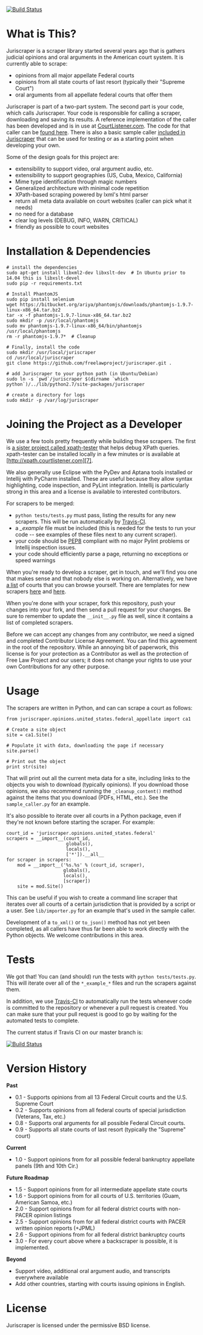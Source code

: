 [![Build Status](https://travis-ci.org/freelawproject/juriscraper.svg?branch=master)][12]

What is This?
=============
Juriscraper is a scraper library started several years ago that is gathers 
judicial opinions and oral arguments in the American court system. It is 
currently able to scrape:

  - opinions from all major appellate Federal courts
  - opinions from all state courts of last resort (typically their "Supreme 
    Court")
  - oral arguments from all appellate federal courts that offer them

Juriscraper is part of a two-part system. The second part is your code, which
calls Juriscraper. Your code is responsible for calling a scraper, downloading 
and saving its results. A reference implementation of the caller has been 
developed and is in use at [CourtListener.com][2]. The code for that caller 
can be [found here][1]. There is also a basic sample caller [included in 
Juriscraper][5] that can be used for testing or as a starting point when 
developing your own.

Some of the design goals for this project are:

 - extensibility to support video, oral argument audio, etc.
 - extensibility to support geographies (US, Cuba, Mexico, California)
 - Mime type identification through magic numbers
 - Generalized architecture with minimal code repetition
 - XPath-based scraping powered by lxml's html parser
 - return all meta data available on court websites (caller can pick what it needs)
 - no need for a database
 - clear log levels (DEBUG, INFO, WARN, CRITICAL)
 - friendly as possible to court websites


Installation & Dependencies
===========================
    # install the dependencies
    sudo apt-get install libxml2-dev libxslt-dev  # In Ubuntu prior to 14.04 this is libxslt-devel
    sudo pip -r requirements.txt
    
    # Install PhantomJS
    sudo pip install selenium
    wget https://bitbucket.org/ariya/phantomjs/downloads/phantomjs-1.9.7-linux-x86_64.tar.bz2
    tar -x -f phantomjs-1.9.7-linux-x86_64.tar.bz2
    sudo mkdir -p /usr/local/phantomjs
    sudo mv phantomjs-1.9.7-linux-x86_64/bin/phantomjs /usr/local/phantomjs
    rm -r phantomjs-1.9.7*  # Cleanup
    
    # Finally, install the code
    sudo mkdir /usr/local/juriscraper
    cd /usr/local/juriscraper
    git clone https://github.com/freelawproject/juriscraper.git .

    # add Juriscraper to your python path (in Ubuntu/Debian)
    sudo ln -s `pwd`/juriscraper $(dirname `which python`)/../lib/python2.7/site-packages/juriscraper

    # create a directory for logs
    sudo mkdir -p /var/log/juriscraper


Joining the Project as a Developer
==================================
We use a few tools pretty frequently while building these scrapers. The first is
[a sister project called xpath-tester][3] that helps debug XPath queries.
xpath-tester can be installed locally in a few minutes or is available at
[http://xpath.courtlistener.com][7].

We also generally use Eclipse with the PyDev and Aptana tools installed or 
Intellij with PyCharm installed. These are useful because they allow syntax 
highlighting, code inspection, and PyLint integration. Intellij is particularly
strong in this area and a license is available to interested contributors.

For scrapers to be merged:

 - `python tests/tests.py` must pass, listing the results for any new scrapers. 
   This will be run automatically by [Travis-CI][12]. 
 - a *_example* file must be included (this is needed for the tests to
   run your code -- see examples of these files next to any current scraper).
 - your code should be [PEP8][4] compliant with no major Pylint problems or
Intellij inspection issues.
 - your code should efficiently parse a page, returning no exceptions or
   speed warnings

When you're ready to develop a scraper, get in touch, and we'll find you one
that makes sense and that nobody else is working on. Alternatively, we have
[a list][6] of courts that you can browse yourself. There are templates for new
scrapers [here][10] and [here][11].

When you're done with your scraper, fork this repository, push your changes 
into your fork, and then send a pull request for your changes. Be sure to
remember to update the `__init__.py` file as well, since it contains a list of
completed scrapers.

Before we can accept any changes from any contributor, we need a signed and
completed Contributor License Agreement. You can find this agreement in the
root of the repository. While an annoying bit of paperwork, this license is for
your protection as a Contributor as well as the protection of Free Law Project
and our users; it does not change your rights to use your own Contributions for
any other purpose.


Usage
======
The scrapers are written in Python, and can can scrape a court as follows:

    from juriscraper.opinions.united_states.federal_appellate import ca1

    # Create a site object
    site = ca1.Site()

    # Populate it with data, downloading the page if necessary
    site.parse()

    # Print out the object
    print str(site)
    
That will print out all the current meta data for a site, including links to 
the objects you wish to download (typically opinions). If you download those
opinions, we also recommend running the `_cleanup_content()` method against the
items that you download (PDFs, HTML, etc.). See the `sample_caller.py` for an
example.

It's also possible to iterate over all courts in a Python package, even if
they're not known before starting the scraper. For example:

    court_id = 'juriscraper.opinions.united_states.federal'
    scrapers = __import__(court_id,
                          globals(),
                          locals(),
                          ['*']).__all__
    for scraper in scrapers:
        mod = __import__('%s.%s' % (court_id, scraper),
                         globals(),
                         locals(),
                         [scraper])
        site = mod.Site()

This can be useful if you wish to create a command line scraper that iterates
over all courts of a certain jurisdiction that is provided by a script or a user.
See `lib/importer.py` for an example that's used in the sample caller.

Development of a `to_xml()` or `to_json()` method has not yet been completed, as
all callers have thus far been able to work directly with the Python objects. We
welcome contributions in this area.


Tests
=====
We got that! You can (and should) run the tests with `python tests/tests.py`. 
This will iterate over all of the `*_example_*` files and run the scrapers 
against them.

In addition, we use [Travis-CI][tci] to automatically run the tests whenever
code is committed to the repository or whenever a pull request is created. You
can make sure that your pull request is good to go by waiting for the automated
tests to complete.

The current status if Travis CI on our master branch is:

[![Build Status](https://travis-ci.org/freelawproject/juriscraper.svg?branch=master)][12]


Version History
===============
**Past**

 - 0.1 - Supports opinions from all 13 Federal Circuit courts and the U.S. Supreme Court
 - 0.2 - Supports opinions from all federal courts of special jurisdiction (Veterans, Tax, etc.)
 - 0.8 - Supports oral arguments for all possible Federal Circuit courts.
 - 0.9 - Supports all state courts of last resort (typically the "Supreme" court)

**Current**

 - 1.0 - Support opinions from for all possible federal bankruptcy appellate panels (9th and 10th Cir.) 

**Future Roadmap**

 - 1.5 - Support opinions from for all intermediate appellate state courts
 - 1.6 - Support opinions from for all courts of U.S. territories (Guam, American Samoa, etc.)
 - 2.0 - Support opinions from for all federal district courts with non-PACER opinion listings
 - 2.5 - Support opinions from for all federal district courts with PACER written opinion reports (+JPML)
 - 2.6 - Support opinions from for all federal district bankruptcy courts
 - 3.0 - For every court above where a backscraper is possible, it is implemented.

**Beyond**
 - Support video, additional oral argument audio, and transcripts everywhere available
 - Add other countries, starting with courts issuing opinions in English.
 

License
========
Juriscraper is licensed under the permissive BSD license.

[1]: https://github.com/freelawproject/courtlistener/blob/master/alert/scrapers/management/commands/cl_scrape_and_extract.py
[2]: http://courtlistener.com
[3]: https://github.com/mlissner/lxml-xpath-tester
[4]: http://www.python.org/dev/peps/pep-0008/
[5]: https://github.com/freelawproject/juriscraper/blob/master/sample_caller.py
[6]: https://github.com/freelawproject/juriscraper/wiki/Court-Websites
[7]: http://xpath.courtlistener.com
[8]: http://phantomjs.org
[9]: http://phantomjs.org/download.html
[10]: https://github.com/freelawproject/juriscraper/blob/master/opinions/opinion_template.py
[11]: https://github.com/freelawproject/juriscraper/blob/master/oral_args/oral_argument_template.py
[12]: https://travis-ci.org/freelawproject/juriscraper
[tci]: https://travis-ci.org/
